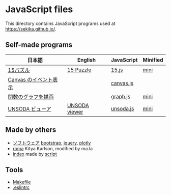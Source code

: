 # JavaScript files

This directory contains JavaScript programs used at https://sekika.github.io/.

## Self-made programs
|日本語|English|JavaScript|Minified|
| ---- | ---- | ---- | ---- |
|[15パズル](https://sekika.github.io/2020/01/17/15Puzzle/)|[15 Puzzle](https://sekika.github.io/2020/01/14/15Puzzle/)|[15.js](15.js)|[mini](15.min.js)|
|[Canvas のイベント表示](https://sekika.github.io/2020/01/07/CanvasEvent/)||[canvas.js](canvasevent.js)|
|[関数のグラフを描画](https://sekika.github.io/2020/01/03/DrawCartesianGraph/)||[graph.js](graph.js)|[mini](graph.min.js)|
|[UNSODA ビューア](https://sekika.github.io/unsoda/ja/)|[UNSODA viewer](https://sekika.github.io/unsoda/)|[unsoda.js](unsoda.js)|[mini](unsoda.min.js)|

## Made by others
- [ソフトウェア](https://sekika.github.io/2017/05/02/version/) [bootstrap](bootstrap.min.js), [jquery](jquery.min.js), [plotly](plotly.min.js)
- [roma](roma.js) Kitya Karlson, modified by ma.la
- [index](index.js) made by [script](https://sekika.github.io/2015/12/15/search-with-javascript/)

## Tools
- [Makefile](Makefile)
- [.eslintrc](.eslintrc.json)
